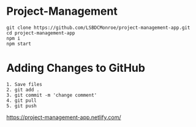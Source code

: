 # Project-Management <br>

```
git clone https://github.com/LSBDCMonroe/project-management-app.git
cd project-management-app
npm i
npm start
```

# Adding Changes to GitHub
```
1. Save files
2. git add .
3. git commit -m 'change comment'
4. git pull
5. git push
```

https://project-management-app.netlify.com/
